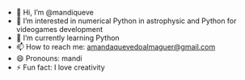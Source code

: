 - 👋 Hi, I’m @mandiqueve
- 👀 I’m interested in numerical Python in astrophysic and Python for videogames development
- 🌱 I’m currently learning Python
- 📫 How to reach me: amandaquevedoalmaguer@gmail.com
- 😄 Pronouns: mandi
- ⚡ Fun fact: I love creativity

<!---
mandiqueve/mandiqueve is a ✨ special ✨ repository because its `README.md` (this file) appears on your GitHub profile.
You can click the Preview link to take a look at your changes.
--->
